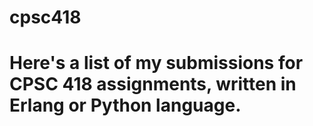 # cpsc418

# Here's a list of my submissions for CPSC 418 assignments, written in Erlang or Python language. 

